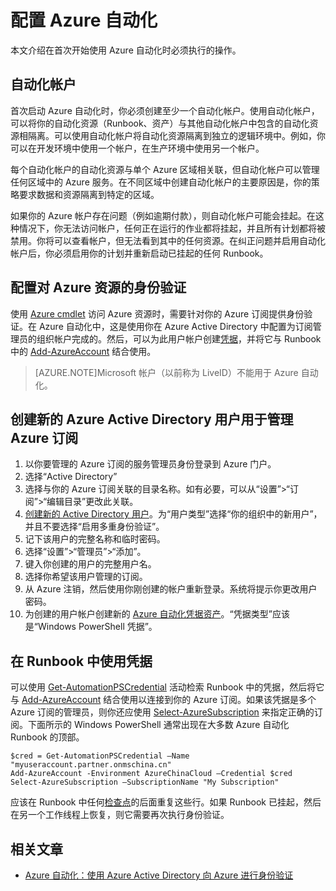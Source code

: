 <properties 
   pageTitle="配置 Azure 自动化"
   description="介绍在配置初次使用的 Azure 自动化时必须执行的步骤。"
   services="automation"
   documentationCenter=""
   authors="bwren"
   manager="stevenka"
   editor="tysonn" />
<tags
   ms.service="automation"
   ms.date="07/10/2015"
   wacn.date="09/15/2015" />

# 配置 Azure 自动化

本文介绍在首次开始使用 Azure 自动化时必须执行的操作。

## 自动化帐户

首次启动 Azure 自动化时，你必须创建至少一个自动化帐户。使用自动化帐户，可以将你的自动化资源（Runbook、资产）与其他自动化帐户中包含的自动化资源相隔离。可以使用自动化帐户将自动化资源隔离到独立的逻辑环境中。例如，你可以在开发环境中使用一个帐户，在生产环境中使用另一个帐户。

每个自动化帐户的自动化资源与单个 Azure 区域相关联，但自动化帐户可以管理任何区域中的 Azure 服务。在不同区域中创建自动化帐户的主要原因是，你的策略要求数据和资源隔离到特定的区域。

如果你的 Azure 帐户存在问题（例如逾期付款），则自动化帐户可能会挂起。在这种情况下，你无法访问帐户，任何正在运行的作业都将挂起，并且所有计划都将被禁用。你将可以查看帐户，但无法看到其中的任何资源。在纠正问题并启用自动化帐户后，你必须启用你的计划并重新启动已挂起的任何 Runbook。


## 配置对 Azure 资源的身份验证

使用 [Azure cmdlet](https://msdn.microsoft.com/zh-CN/library/azure/jj554330.aspx) 访问 Azure 资源时，需要针对你的 Azure 订阅提供身份验证。在 Azure 自动化中，这是使用你在 Azure Active Directory 中配置为订阅管理员的组织帐户完成的。然后，可以为此用户帐户创建[凭据](https://msdn.microsoft.com/zh-CN/library/dn940015.aspx)，并将它与 Runbook 中的 [Add-AzureAccount](https://msdn.microsoft.com/zh-CN/library/azure/dn722528.aspx) 结合使用。

>[AZURE.NOTE]Microsoft 帐户（以前称为 LiveID）不能用于 Azure 自动化。

## 创建新的 Azure Active Directory 用户用于管理 Azure 订阅

1. 以你要管理的 Azure 订阅的服务管理员身份登录到 Azure 门户。
2. 选择“Active Directory”
3. 选择与你的 Azure 订阅关联的目录名称。如有必要，可以从“设置”>“订阅”>“编辑目录”更改此关联。
4. [创建新的 Active Directory 用户](https://msdn.microsoft.com/zh-CN/library/azure/hh967632.aspx)。为“用户类型”选择“你的组织中的新用户”，并且不要选择“启用多重身份验证”。
5. 记下该用户的完整名称和临时密码。
7. 选择“设置”>“管理员”>“添加”。
8. 键入你创建的用户的完整用户名。
9. 选择你希望该用户管理的订阅。
10. 从 Azure 注销，然后使用你刚创建的帐户重新登录。系统将提示你更改用户密码。
11. 为创建的用户帐户创建新的 [Azure 自动化凭据资产](https://msdn.microsoft.com/zh-CN/library/dn940015.aspx)。“凭据类型”应该是“Windows PowerShell 凭据”。


## 在 Runbook 中使用凭据

可以使用 [Get-AutomationPSCredential](https://msdn.microsoft.com/zh-CN/library/dn940015.aspx) 活动检索 Runbook 中的凭据，然后将它与 [Add-AzureAccount](https://msdn.microsoft.com/zh-CN/library/azure/dn722528.aspx) 结合使用以连接到你的 Azure 订阅。如果该凭据是多个 Azure 订阅的管理员，则你还应使用 [Select-AzureSubscription](https://msdn.microsoft.com/zh-CN/library/dn495203.aspx) 来指定正确的订阅。下面所示的 Windows PowerShell 通常出现在大多数 Azure 自动化 Runbook 的顶部。

    $cred = Get-AutomationPSCredential –Name "myuseraccount.partner.onmschina.cn"
	Add-AzureAccount -Environment AzureChinaCloud –Credential $cred
	Select-AzureSubscription –SubscriptionName "My Subscription"

应该在 Runbook 中任何[检查点](/documentation/articles/automation-runbook-execution#checkpoints)的后面重复这些行。如果 Runbook 已挂起，然后在另一个工作线程上恢复，则它需要再次执行身份验证。

## 相关文章
- [Azure 自动化：使用 Azure Active Directory 向 Azure 进行身份验证](http://azure.microsoft.com/blog/2014/08/27/azure-automation-authenticating-to-azure-using-azure-active-directory/)
 

<!---HONumber=69-->